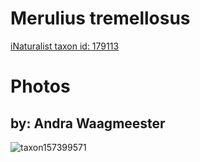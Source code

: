 
Merulius tremellosus
====================
  
[iNaturalist taxon id: 179113](https://www.inaturalist.org/taxa/179113)
# Photos

## by: Andra Waagmeester
  
![taxon157399571](https://inaturalist-open-data.s3.amazonaws.com/photos/168652645/medium.jpeg)